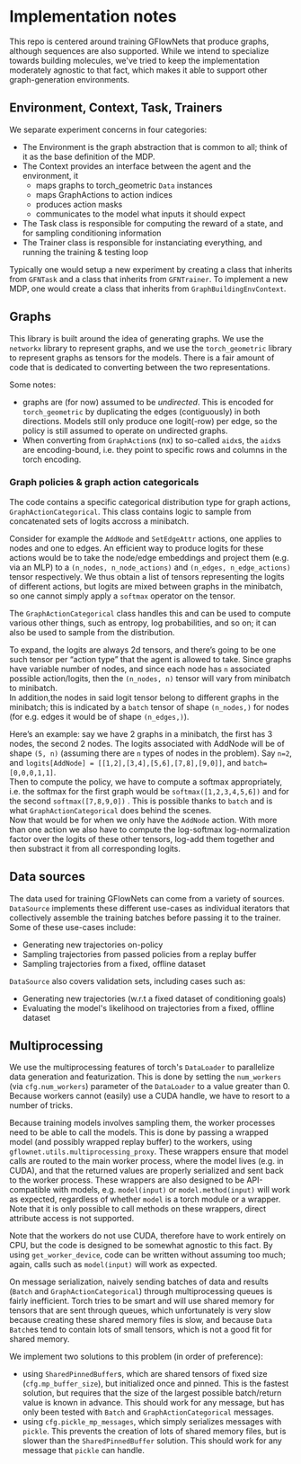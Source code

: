 # Implementation notes

This repo is centered around training GFlowNets that produce graphs, although sequences are also supported. While we intend to specialize towards building molecules, we've tried to keep the implementation moderately agnostic to that fact, which makes it able to support other graph-generation environments.

## Environment, Context, Task, Trainers

We separate experiment concerns in four categories:
- The Environment is the graph abstraction that is common to all; think of it as the base definition of the MDP.
- The Context provides an interface between the agent and the environment, it 
    - maps graphs to torch_geometric `Data` 
  instances
    - maps GraphActions to action indices
    - produces action masks
    - communicates to the model what inputs it should expect
- The Task class is responsible for computing the reward of a state, and for sampling conditioning information 
- The Trainer class is responsible for instanciating everything, and running the training & testing loop

Typically one would setup a new experiment by creating a class that inherits from `GFNTask` and a class that inherits from `GFNTrainer`. To implement a new MDP, one would create a class that inherits from `GraphBuildingEnvContext`. 


## Graphs

This library is built around the idea of generating graphs. We use the `networkx` library to represent graphs, and we use the `torch_geometric` library to represent graphs as tensors for the models. There is a fair amount of code that is dedicated to converting between the two representations.

Some notes:
- graphs are (for now) assumed to be _undirected_. This is encoded for `torch_geometric` by duplicating the edges (contiguously) in both directions. Models still only produce one logit(-row) per edge, so the policy is still assumed to operate on undirected graphs.
- When converting from `GraphAction`s (nx) to so-called `aidx`s, the `aidx`s are encoding-bound, i.e. they point to specific rows and columns in the torch encoding.


### Graph policies & graph action categoricals

The code contains a specific categorical distribution type for graph actions, `GraphActionCategorical`. This class contains logic to sample from concatenated sets of logits accross a minibatch. 

Consider for example the `AddNode` and `SetEdgeAttr` actions, one applies to nodes and one to edges. An efficient way to produce logits for these actions would be to take the node/edge embeddings and project them (e.g. via an MLP) to a `(n_nodes, n_node_actions)` and `(n_edges, n_edge_actions)` tensor respectively. We thus obtain a list of tensors representing the logits of different actions, but logits are mixed between graphs in the minibatch, so one cannot simply apply a `softmax` operator on the tensor. 

The `GraphActionCategorical` class handles this and can be used to compute various other things, such as entropy, log probabilities, and so on; it can also be used to sample from the distribution.

To expand, the logits are always 2d tensors, and there’s going to be one such tensor per “action type” that the agent is allowed to take.
Since graphs have variable number of nodes, and since each node has `n` associated possible action/logits, then the `(n_nodes, n)` tensor will vary from minibatch to minibatch.  
In addition,the  nodes in said logit tensor belong to different graphs in the minibatch; this is indicated by a `batch` tensor of shape `(n_nodes,)` for nodes (for e.g. edges it would be of shape `(n_edges,)`).


Here’s an example: say we have 2 graphs in a minibatch, the first has 3 nodes, the second 2 nodes. The logits associated with AddNode  will be of shape `(5, n)` (assuming there are `n` types of nodes in the problem). Say `n=2`, and `logits[AddNode] = [[1,2],[3,4],[5,6],[7,8],[9,0]]`, and `batch=[0,0,0,1,1]`.  
Then to compute the policy, we have to compute a softmax appropriately, i.e. the softmax for the first graph would be `softmax([1,2,3,4,5,6])` and for the second `softmax([7,8,9,0])` . This is possible thanks to `batch` and is what `GraphActionCategorical` does behind the scenes.  
Now that would be for when we only have the `AddNode` action. With more than one action we also have to compute the log-softmax log-normalization factor over the logits of these other tensors, log-add them together and then substract it from all corresponding logits.

## Data sources

The data used for training GFlowNets can come from a variety of sources. `DataSource` implements these different use-cases as individual iterators that collectively assemble the training batches before passing it to the trainer. Some of these use-cases include:
- Generating new trajectories on-policy
- Sampling trajectories from passed policies from a replay buffer
- Sampling trajectories from a fixed, offline dataset 

`DataSource` also covers validation sets, including cases such as:
- Generating new trajectories (w.r.t a fixed dataset of conditioning goals)
- Evaluating the model's likelihood on trajectories from a fixed, offline dataset

## Multiprocessing 

We use the multiprocessing features of torch's `DataLoader` to parallelize data generation and featurization. This is done by setting the `num_workers` (via `cfg.num_workers`) parameter of the `DataLoader` to a value greater than 0. Because workers cannot (easily) use a CUDA handle, we have to resort to a number of tricks.

Because training models involves sampling them, the worker processes need to be able to call the models. This is done by passing a wrapped model (and possibly wrapped replay buffer) to the workers, using `gflownet.utils.multiprocessing_proxy`. These wrappers ensure that model calls are routed to the main worker process, where the model lives (e.g. in CUDA), and that the returned values are properly serialized and sent back to the worker process. These wrappers are also designed to be API-compatible with models, e.g. `model(input)` or `model.method(input)` will work as expected, regardless of whether `model` is a torch module or a wrapper. Note that it is only possible to call methods on these wrappers, direct attribute access is not supported.

Note that the workers do not use CUDA, therefore have to work entirely on CPU, but the code is designed to be somewhat agnostic to this fact. By using `get_worker_device`, code can be written without assuming too much; again, calls such as `model(input)` will work as expected.

On message serialization, naively sending batches of data and results (`Batch` and `GraphActionCategorical`) through multiprocessing queues is fairly inefficient. Torch tries to be smart and will use shared memory for tensors that are sent through queues, which unfortunately is very slow because creating these shared memory files is slow, and because `Data` `Batch`es tend to contain lots of small tensors, which is not a good fit for shared memory.

We implement two solutions to this problem (in order of preference):
- using `SharedPinnedBuffer`s, which are shared tensors of fixed size (`cfg.mp_buffer_size`), but initialized once and pinned. This is the fastest solution, but requires that the size of the largest possible batch/return value is known in advance. This should work for any message, but has only been tested with `Batch` and `GraphActionCategorical` messages.
- using `cfg.pickle_mp_messages`, which simply serializes messages with `pickle`. This prevents the creation of lots of shared memory files, but is slower than the `SharedPinnedBuffer` solution. This should work for any message that `pickle` can handle.



